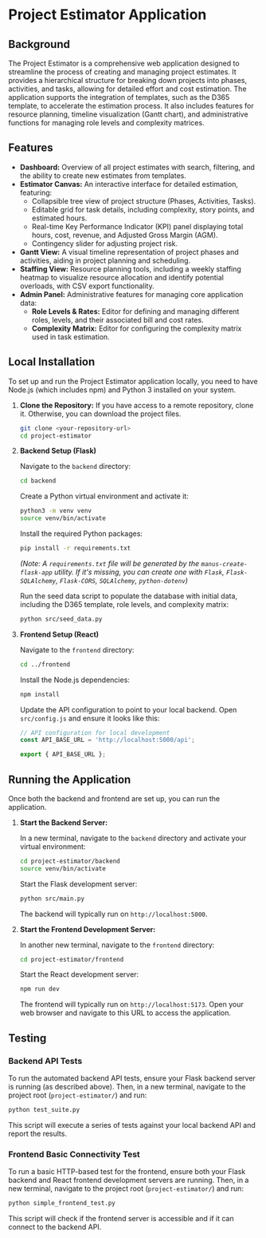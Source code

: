 # Project Estimator Application

## Background

The Project Estimator is a comprehensive web application designed to streamline the process of creating and managing project estimates. It provides a hierarchical structure for breaking down projects into phases, activities, and tasks, allowing for detailed effort and cost estimation. The application supports the integration of templates, such as the D365 template, to accelerate the estimation process. It also includes features for resource planning, timeline visualization (Gantt chart), and administrative functions for managing role levels and complexity matrices.

## Features

*   **Dashboard:** Overview of all project estimates with search, filtering, and the ability to create new estimates from templates.
*   **Estimator Canvas:** An interactive interface for detailed estimation, featuring:
    *   Collapsible tree view of project structure (Phases, Activities, Tasks).
    *   Editable grid for task details, including complexity, story points, and estimated hours.
    *   Real-time Key Performance Indicator (KPI) panel displaying total hours, cost, revenue, and Adjusted Gross Margin (AGM).
    *   Contingency slider for adjusting project risk.
*   **Gantt View:** A visual timeline representation of project phases and activities, aiding in project planning and scheduling.
*   **Staffing View:** Resource planning tools, including a weekly staffing heatmap to visualize resource allocation and identify potential overloads, with CSV export functionality.
*   **Admin Panel:** Administrative features for managing core application data:
    *   **Role Levels & Rates:** Editor for defining and managing different roles, levels, and their associated bill and cost rates.
    *   **Complexity Matrix:** Editor for configuring the complexity matrix used in task estimation.

## Local Installation

To set up and run the Project Estimator application locally, you need to have Node.js (which includes npm) and Python 3 installed on your system.

1.  **Clone the Repository:**
    If you have access to a remote repository, clone it. Otherwise, you can download the project files.

    ```bash
    git clone <your-repository-url>
    cd project-estimator
    ```

2.  **Backend Setup (Flask)**

    Navigate to the `backend` directory:

    ```bash
    cd backend
    ```

    Create a Python virtual environment and activate it:

    ```bash
    python3 -m venv venv
    source venv/bin/activate
    ```

    Install the required Python packages:

    ```bash
    pip install -r requirements.txt
    ```
    *(Note: A `requirements.txt` file will be generated by the `manus-create-flask-app` utility. If it's missing, you can create one with `Flask`, `Flask-SQLAlchemy`, `Flask-CORS`, `SQLAlchemy`, `python-dotenv`)*

    Run the seed data script to populate the database with initial data, including the D365 template, role levels, and complexity matrix:

    ```bash
    python src/seed_data.py
    ```

3.  **Frontend Setup (React)**

    Navigate to the `frontend` directory:

    ```bash
    cd ../frontend
    ```

    Install the Node.js dependencies:

    ```bash
    npm install
    ```

    Update the API configuration to point to your local backend. Open `src/config.js` and ensure it looks like this:

    ```javascript
    // API configuration for local development
    const API_BASE_URL = 'http://localhost:5000/api';

    export { API_BASE_URL };
    ```

## Running the Application

Once both the backend and frontend are set up, you can run the application.

1.  **Start the Backend Server:**

    In a new terminal, navigate to the `backend` directory and activate your virtual environment:

    ```bash
    cd project-estimator/backend
    source venv/bin/activate
    ```

    Start the Flask development server:

    ```bash
    python src/main.py
    ```
    The backend will typically run on `http://localhost:5000`.

2.  **Start the Frontend Development Server:**

    In another new terminal, navigate to the `frontend` directory:

    ```bash
    cd project-estimator/frontend
    ```

    Start the React development server:

    ```bash
    npm run dev
    ```
    The frontend will typically run on `http://localhost:5173`. Open your web browser and navigate to this URL to access the application.

## Testing

### Backend API Tests

To run the automated backend API tests, ensure your Flask backend server is running (as described above). Then, in a new terminal, navigate to the project root (`project-estimator/`) and run:

```bash
python test_suite.py
```

This script will execute a series of tests against your local backend API and report the results.

### Frontend Basic Connectivity Test

To run a basic HTTP-based test for the frontend, ensure both your Flask backend and React frontend development servers are running. Then, in a new terminal, navigate to the project root (`project-estimator/`) and run:

```bash
python simple_frontend_test.py
```

This script will check if the frontend server is accessible and if it can connect to the backend API.

